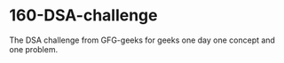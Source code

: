 # 160-DSA-challenge
The DSA challenge from GFG-geeks for geeks one day one concept and one problem.
